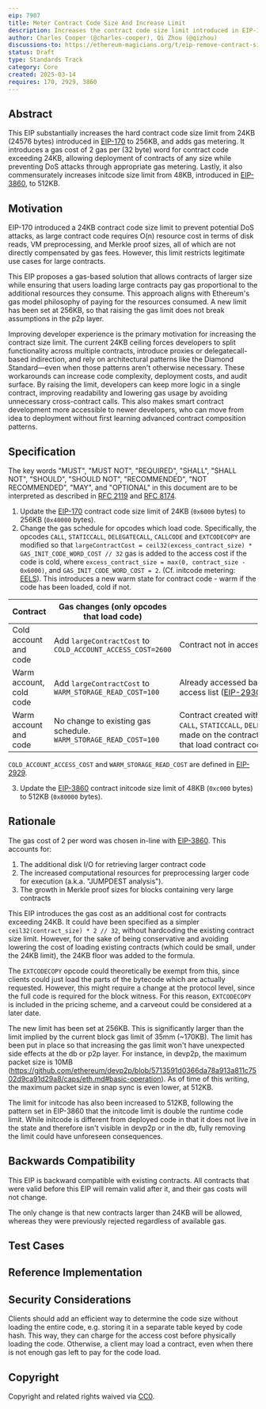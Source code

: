 ```yaml
---
eip: 7907
title: Meter Contract Code Size And Increase Limit
description: Increases the contract code size limit introduced in EIP-170 and adds a gas metering to code loading
author: Charles Cooper (@charles-cooper), Qi Zhou (@qizhou)
discussions-to: https://ethereum-magicians.org/t/eip-remove-contract-size-limit/23156
status: Draft
type: Standards Track
category: Core
created: 2025-03-14
requires: 170, 2929, 3860
---
```


## Abstract

This EIP substantially increases the hard contract code size limit from 24KB (24576 bytes) introduced in [EIP-170](./eip-170.md) to 256KB, and adds gas metering. It introduces a gas cost of 2 gas per (32 byte) word for contract code exceeding 24KB, allowing deployment of contracts of any size while preventing DoS attacks through appropriate gas metering. Lastly, it also commensurately increases initcode size limit from 48KB, introduced in [EIP-3860](./eip-3860.md), to 512KB.

## Motivation

EIP-170 introduced a 24KB contract code size limit to prevent potential DoS attacks, as large contract code requires O(n) resource cost in terms of disk reads, VM preprocessing, and Merkle proof sizes, all of which are not directly compensated by gas fees. However, this limit restricts legitimate use cases for large contracts.

This EIP proposes a gas-based solution that allows contracts of larger size while ensuring that users loading large contracts pay gas proportional to the additional resources they consume. This approach aligns with Ethereum's gas model philosophy of paying for the resources consumed. A new limit has been set at 256KB, so that raising the gas limit does not break assumptions in the p2p layer.

Improving developer experience is the primary motivation for increasing the contract size limit. The current 24KB ceiling forces developers to split functionality across multiple contracts, introduce proxies or delegatecall-based indirection, and rely on architectural patterns like the Diamond Standard—even when those patterns aren't otherwise necessary. These workarounds can increase code complexity, deployment costs, and audit surface. By raising the limit, developers can keep more logic in a single contract, improving readability and lowering gas usage by avoiding unnecessary cross-contract calls. This also makes smart contract development more accessible to newer developers, who can move from idea to deployment without first learning advanced contract composition patterns.

## Specification

The key words "MUST", "MUST NOT", "REQUIRED", "SHALL", "SHALL NOT", "SHOULD", "SHOULD NOT", "RECOMMENDED", "NOT RECOMMENDED", "MAY", and "OPTIONAL" in this document are to be interpreted as described in [RFC 2119](https://www.rfc-editor.org/rfc/rfc2119) and [RFC 8174](https://www.rfc-editor.org/rfc/rfc8174).

1. Update the [EIP-170](./eip-170.md) contract code size limit of 24KB (`0x6000` bytes) to 256KB (`0x40000` bytes).
2. Change the gas schedule for opcodes which load code. Specifically, the opcodes `CALL`, `STATICCALL`, `DELEGATECALL`, `CALLCODE` and `EXTCODECOPY` are modified so that `largeContractCost = ceil32(excess_contract_size) * GAS_INIT_CODE_WORD_COST // 32` gas is added to the access cost if the code is cold, where `excess_contract_size = max(0, contract_size - 0x6000)`, and `GAS_INIT_CODE_WORD_COST = 2`. (Cf. initcode metering: [EELS](https://github.com/ethereum/execution-specs/blob/1a587803e3e698407d204888b02342393f8b4fe5/src/ethereum/cancun/vm/gas.py#L269)). This introduces a new warm state for contract code - warm if the code has been loaded, cold if not.

| Contract                | Gas changes (only opcodes that load code)                          | How?                                                                                                                       |
| ----------------------- | ------------------------------------------------------------------ | -------------------------------------------------------------------------------------------------------------------------- |
| Cold account and code   | Add `largeContractCost` to `COLD_ACCOUNT_ACCESS_COST=2600`         | Contract not in access list nor accessed prior in the txn                                                           |
| Warm account, cold code | Add `largeContractCost` to `WARM_STORAGE_READ_COST=100`         | Already accessed balance, storage, or included in access list ([EIP-2930](./eip-2930.md))                                               |
| Warm account and code   | No change to existing gas schedule. `WARM_STORAGE_READ_COST=100` | Contract created with `CREATE`/`CREATE2`, or `CALL`, `STATICCALL`, `DELEGATECALL`, `CALLCODE` or `EXTCODECOPY` made on the contract, previously in the txn (opcodes that load contract code) |

`COLD_ACCOUNT_ACCESS_COST` and `WARM_STORAGE_READ_COST` are defined in [EIP-2929](./eip-2929.md#parameters).

3. Update the [EIP-3860](./eip-3860.md) contract initcode size limit of 48KB (`0xc000` bytes) to 512KB (`0x80000` bytes).

## Rationale

The gas cost of 2 per word was chosen in-line with [EIP-3860](./eip-3860.md). This accounts for:

1. The additional disk I/O for retrieving larger contract code
2. The increased computational resources for preprocessing larger code for execution (a.k.a. "JUMPDEST analysis").
3. The growth in Merkle proof sizes for blocks containing very large contracts

This EIP introduces the gas cost as an additional cost for contracts exceeding 24KB. It could have been specified as a simpler `ceil32(contract_size) * 2 // 32`, without hardcoding the existing contract size limit. However, for the sake of being conservative and avoiding lowering the cost of loading existing contracts (which could be small, under the 24KB limit), the 24KB floor was added to the formula.

The `EXTCODECOPY` opcode could theoretically be exempt from this, since clients could just load the parts of the bytecode which are actually requested. However, this might require a change at the protocol level, since the full code is required for the block witness. For this reason, `EXTCODECOPY` is included in the pricing scheme, and a carveout could be considered at a later date.

The new limit has been set at 256KB. This is significantly larger than the limit implied by the current block gas limit of 35mm (~170KB). The limit has been put in place so that increasing the gas limit won't have unexpected side effects at the db or p2p layer. For instance, in devp2p, the maximum packet size is 10MB (https://github.com/ethereum/devp2p/blob/5713591d0366da78a913a811c7502d9ca91d29a8/caps/eth.md#basic-operation). As of time of this writing, the maximum packet size in snap sync is even lower, at 512KB.

The limit for initcode has also been increased to 512KB, following the pattern set in EIP-3860 that the initcode limit is double the runtime code limit. While initcode is different from deployed code in that it does not live in the state and therefore isn't visible in devp2p or in the db, fully removing the limit could have unforeseen consequences.

## Backwards Compatibility

This EIP is backward compatible with existing contracts. All contracts that were valid before this EIP will remain valid after it, and their gas costs will not change.

The only change is that new contracts larger than 24KB will be allowed, whereas they were previously rejected regardless of available gas.

## Test Cases

## Reference Implementation

## Security Considerations

Clients should add an efficient way to determine the code size without loading the entire code, e.g. storing it in a separate table keyed by code hash. This way, they can charge for the access cost before physically loading the code. Otherwise, a client may load a contract, even when there is not enough gas left to pay for the code load.

## Copyright

Copyright and related rights waived via [CC0](../LICENSE.md).
